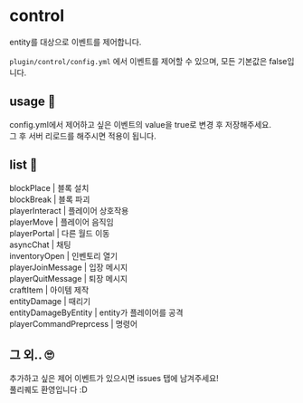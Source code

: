 # control
entity를 대상으로 이벤트를 제어합니다.

`plugin/control/config.yml` 에서 이벤트를 제어할 수 있으며, 모든 기본값은 false입니다.

## usage 🎫

config.yml에서 제어하고 싶은 이벤트의 value을 true로 변경 후 저장해주세요.  
그 후 서버 리로드를 해주시면 적용이 됩니다.  

## list 📂

blockPlace | 블록 설치  
blockBreak | 블록 파괴  
playerInteract | 플레이어 상호작용  
playerMove | 플레이어 음직임  
playerPortal | 다른 월드 이동  
asyncChat | 채팅  
inventoryOpen | 인벤토리 열기  
playerJoinMessage | 입장 메시지  
playerQuitMessage | 퇴장 메시지  
craftItem | 아이템 제작  
entityDamage | 때리기  
entityDamageByEntity | entity가 플레이어를 공격  
playerCommandPreprcess | 명령어  

## 그 외.. 🙄

추가하고 싶은 제어 이벤트가 있으시면 issues 탭에 남겨주세요!  
풀리퀘도 환영입니다 :D
